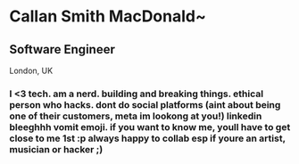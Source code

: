 # Callan Smith MacDonald~

Software Engineer
----
London, UK
### I <3 tech. am a nerd. building and breaking things. ethical person who hacks. dont do social platforms (aint about being one of their customers, meta im lookong at you!) linkedin bleeghhh vomit emoji. if you want to know me, youll have to get close to me 1st :p always happy to collab esp if youre an artist, musician or hacker ;)

